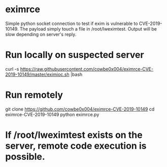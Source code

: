 # eximrce

Simple python socket connection to test if exim is vulnerable to CVE-2019-10149. 
The payload simply touch a file in /root/lweximtest. Output will be slow
depending on server's reply.

# Run locally on suspected server
curl -s https://raw.githubusercontent.com/cowbe0x004/eximrce-CVE-2019-10149/master/eximioc.sh |bash

# Run remotely
git clone https://github.com/cowbe0x004/eximrce-CVE-2019-10149
cd eximrce-CVE-2019-10149
python eximrce.py <HOST> <PORT>
# If /root/lweximtest exists on the server, remote code execution is possible.
